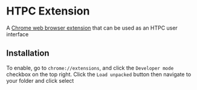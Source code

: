 # HTPC Extension

A [Chrome web browser extension](https://developer.chrome.com/docs/extensions/) that can be used as an HTPC user interface

## Installation

To enable, go to `chrome://extensions`, and click the `Developer mode` checkbox on the top right. Click the `Load unpacked` button then navigate to your folder and click select
